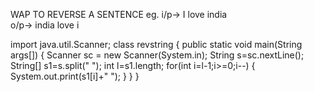 WAP TO REVERSE A SENTENCE 
eg. i/p->  I love india  
    o/p->  india love i
    
 import java.util.Scanner;
class revstring
{
public static void main(String args[])
{
Scanner sc = new Scanner(System.in);
String s=sc.nextLine();
String[] s1=s.split(" ");
int l=s1.length;
for(int i=l-1;i>=0;i--)
{
System.out.print(s1[i]+" ");
}
}
}
